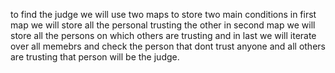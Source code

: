 to find the judge we will use two maps to store two main conditions
in first map we will store all the personal trusting the other
in second map we will store all the persons on which others are trusting
and in last we will iterate over all memebrs and check the person that dont trust anyone and all others are trusting that person will be the judge.